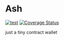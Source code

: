 # Ash

[![test](https://github.com/m0t0k1ch1/ash/actions/workflows/test.yml/badge.svg)](https://github.com/m0t0k1ch1/ash/actions/workflows/test.yml)
[![Coverage Status](https://coveralls.io/repos/github/m0t0k1ch1/ash/badge.svg?branch=master)](https://coveralls.io/github/m0t0k1ch1/ash?branch=master)

just a tiny contract wallet
